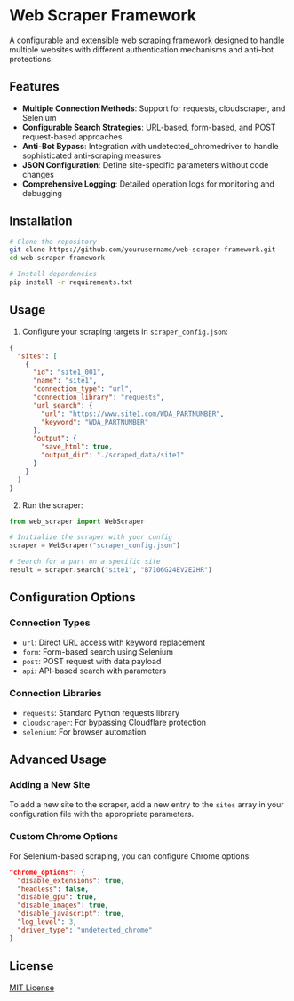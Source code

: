 # Web Scraper Framework

A configurable and extensible web scraping framework designed to handle multiple websites with different authentication mechanisms and anti-bot protections.

## Features

- **Multiple Connection Methods**: Support for requests, cloudscraper, and Selenium
- **Configurable Search Strategies**: URL-based, form-based, and POST request-based approaches
- **Anti-Bot Bypass**: Integration with undetected_chromedriver to handle sophisticated anti-scraping measures
- **JSON Configuration**: Define site-specific parameters without code changes
- **Comprehensive Logging**: Detailed operation logs for monitoring and debugging

## Installation

```bash
# Clone the repository
git clone https://github.com/yourusername/web-scraper-framework.git
cd web-scraper-framework

# Install dependencies
pip install -r requirements.txt
```

## Usage

1. Configure your scraping targets in `scraper_config.json`:

```json
{
  "sites": [
    {
      "id": "site1_001",
      "name": "site1",
      "connection_type": "url",
      "connection_library": "requests",
      "url_search": {
        "url": "https://www.site1.com/WDA_PARTNUMBER",
        "keyword": "WDA_PARTNUMBER"
      },
      "output": {
        "save_html": true,
        "output_dir": "./scraped_data/site1"
      }
    }
  ]
}
```

2. Run the scraper:

```python
from web_scraper import WebScraper

# Initialize the scraper with your config
scraper = WebScraper("scraper_config.json")

# Search for a part on a specific site
result = scraper.search("site1", "B7106G24EV2E2HR")
```

## Configuration Options

### Connection Types
- `url`: Direct URL access with keyword replacement
- `form`: Form-based search using Selenium
- `post`: POST request with data payload
- `api`: API-based search with parameters

### Connection Libraries
- `requests`: Standard Python requests library
- `cloudscraper`: For bypassing Cloudflare protection
- `selenium`: For browser automation

## Advanced Usage

### Adding a New Site

To add a new site to the scraper, add a new entry to the `sites` array in your configuration file with the appropriate parameters.

### Custom Chrome Options

For Selenium-based scraping, you can configure Chrome options:

```json
"chrome_options": {
  "disable_extensions": true,
  "headless": false,
  "disable_gpu": true,
  "disable_images": true,
  "disable_javascript": true,
  "log_level": 3,
  "driver_type": "undetected_chrome"
}
```

## License

[MIT License](LICENSE)